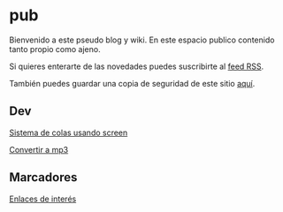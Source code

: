 # pub

Bienvenido a este pseudo blog y wiki. En este espacio publico contenido tanto propio como ajeno.

Si quieres enterarte de las novedades puedes suscribirte al [feed RSS](https://github.com/felipem775/pub/commits.atom).

También puedes guardar una copia de seguridad de este sitio [aquí](https://github.com/felipem775/pub/archive/refs/heads/main.zip).


## Dev

[Sistema de colas usando screen](dev/sistema-colas/README.md#sistema-sencillo-usando-screen)

[Convertir a mp3](dev/media/README.md#convertir-a-mp3)

## Marcadores

[Enlaces de interés](bookmarks/README.md)